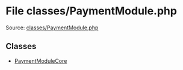 File classes/PaymentModule.php
=========

Source: [classes/PaymentModule.php](https://github.com/PrestaShop/PrestaShop/blob/1.5.2.0/classes/PaymentModule.php)


Classes
-------

* [PaymentModuleCore](class.PaymentModuleCore.md)

